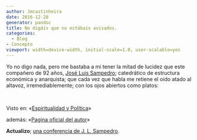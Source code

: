 ```yaml
---
author: Jmcastinheira
date: 2016-12-28
generator: pandoc
title: No digáis que no estábais avisados.
categories:
  - Blog
- Concepto
viewport: width=device-width, initial-scale=1.0, user-scalable=yes
---
```




Yo no digo nada, pero me bastaba a mi tener la mitad de lucidez que este
compañero de 92 años, [José Luis
Sampedro](http://es.wikipedia.org/wiki/Jos%C3%A9_Luis_Sampedro);
catedrático de estructura económica y anarquista; que cada vez que habla
me retiene el oído atado al altavoz, irremediablemente; con los ojos
abiertos como platos:

 

Visto en: «[Espiritualidad y
Política](http://espiritualidadypolitica.blogspot.com/2009/01/video-entrevista-jose-luis-sampedro-el.html)»

además: «[Pagina oficial del
autor](http://www.clubcultura.com/clubliteratura/clubescritores/sampedro/home.htm)»

**Actualizo**; [una conferencia de J. L.
Sampedro](http://www.redescristianas.net/2009/02/06/la-globalizacion-hace-mas-ricos-a-los-ricos-y-mas-pobres-a-los-pobresjose-luis-sampedro/).
